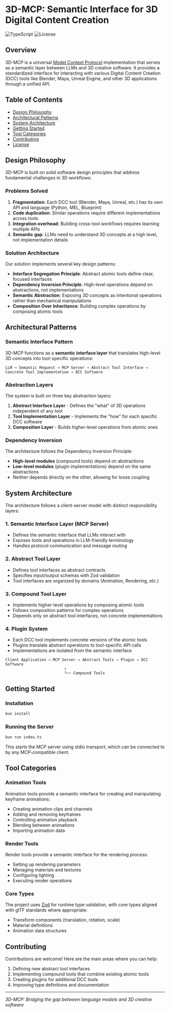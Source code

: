 # 3D-MCP: Semantic Interface for 3D Digital Content Creation

![TypeScript](https://img.shields.io/badge/TypeScript-5.0%2B-blue) ![License](https://img.shields.io/badge/License-Apache_2.0-green)

## Overview

3D-MCP is a universal [Model Context Protocol](https://modelcontextprotocol.io/introduction) implementation that serves as a semantic layer between LLMs and 3D creative software. It provides a standardized interface for interacting with various Digital Content Creation (DCC) tools like Blender, Maya, Unreal Engine, and other 3D applications through a unified API.

## Table of Contents

- [Design Philosophy](#design-philosophy)
- [Architectural Patterns](#architectural-patterns)
- [System Architecture](#system-architecture)
- [Getting Started](#getting-started)
- [Tool Categories](#tool-categories)
- [Contributing](#contributing)
- [License](#license)

## Design Philosophy

3D-MCP is built on solid software design principles that address fundamental challenges in 3D workflows:

### Problems Solved

1. **Fragmentation**: Each DCC tool (Blender, Maya, Unreal, etc.) has its own API and language (Python, MEL, Blueprint)
2. **Code duplication**: Similar operations require different implementations across tools
3. **Integration overhead**: Building cross-tool workflows requires learning multiple APIs
4. **Semantic gap**: LLMs need to understand 3D concepts at a high level, not implementation details

### Solution Architecture

Our solution implements several key design patterns:

- **Interface Segregation Principle**: Abstract atomic tools define clear, focused interfaces
- **Dependency Inversion Principle**: High-level operations depend on abstractions, not implementations
- **Semantic Abstraction**: Exposing 3D concepts as intentional operations rather than mechanical manipulations
- **Composition Over Inheritance**: Building complex operations by composing atomic tools

## Architectural Patterns

### Semantic Interface Pattern

3D-MCP functions as a **semantic interface layer** that translates high-level 3D concepts into tool-specific operations:

```
LLM → Semantic Request → MCP Server → Abstract Tool Interface → Concrete Tool Implementation → DCC Software
```

### Abstraction Layers

The system is built on three key abstraction layers:

1. **Abstract Interface Layer** - Defines the "what" of 3D operations independent of any tool
2. **Tool Implementation Layer** - Implements the "how" for each specific DCC software
3. **Composition Layer** - Builds higher-level operations from atomic ones

### Dependency Inversion

The architecture follows the Dependency Inversion Principle:

- **High-level modules** (compound tools) depend on abstractions
- **Low-level modules** (plugin implementations) depend on the same abstractions
- Neither depends directly on the other, allowing for loose coupling

## System Architecture


The architecture follows a client-server model with distinct responsibility layers:

### 1. Semantic Interface Layer (MCP Server)
- Defines the semantic interface that LLMs interact with
- Exposes tools and operations in LLM-friendly terminology
- Handles protocol communication and message routing

### 2. Abstract Tool Layer
- Defines tool interfaces as abstract contracts
- Specifies input/output schemas with Zod validation
- Tool interfaces are organized by domains (Animation, Rendering, etc.)

### 3. Compound Tool Layer
- Implements higher-level operations by composing atomic tools
- Follows composition patterns for complex operations
- Depends only on abstract tool interfaces, not concrete implementations

### 4. Plugin System
- Each DCC tool implements concrete versions of the atomic tools
- Plugins translate abstract operations to tool-specific API calls
- Implementations are isolated from the semantic interface

```
Client Application → MCP Server → Abstract Tools → Plugin → DCC Software
                          ↑
                          └── Compound Tools
```

## Getting Started

### Installation

```bash
bun install
```

### Running the Server

```bash
bun run index.ts
```

This starts the MCP server using stdio transport, which can be connected to by any MCP-compatible client.

## Tool Categories

### Animation Tools

Animation tools provide a semantic interface for creating and manipulating keyframe animations:

- Creating animation clips and channels
- Adding and removing keyframes
- Controlling animation playback
- Blending between animations
- Importing animation data

### Render Tools

Render tools provide a semantic interface for the rendering process:

- Setting up rendering parameters
- Managing materials and textures
- Configuring lighting
- Executing render operations

### Core Types

The project uses [Zod](https://github.com/colinhacks/zod) for runtime type validation, with core types aligned with glTF standards where appropriate:

- Transform components (translation, rotation, scale)
- Material definitions
- Animation data structures

## Contributing

Contributions are welcome! Here are the main areas where you can help:

1. Defining new abstract tool interfaces
2. Implementing compound tools that combine existing atomic tools
3. Creating plugins for additional DCC tools
4. Improving type definitions and documentation

---

*3D-MCP: Bridging the gap between language models and 3D creative software*